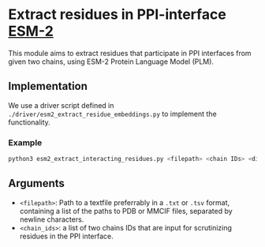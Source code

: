 # Extract residues in PPI-interface [ESM-2](https://github.com/facebookresearch/esm)

This module aims to extract residues that participate in PPI interfaces from given two chains, using ESM-2 Protein Language Model (PLM).  

## Implementation

We use a driver script defined in ```./driver/esm2_extract_residue_embeddings.py``` to implement the functionality.

### Example

```bash
python3 esm2_extract_interacting_residues.py <filepath> <chain IDs> <distance threshold>
```

## Arguments

- ```<filepath>```: Path to a textfile preferrably in a ```.txt``` or ```.tsv``` format, containing a list of the paths to PDB or MMCIF files, separated by newline characters. 
- ```<chain_ids>```: a list of two chains IDs that are input for scrutinizing residues in the PPI interface.

